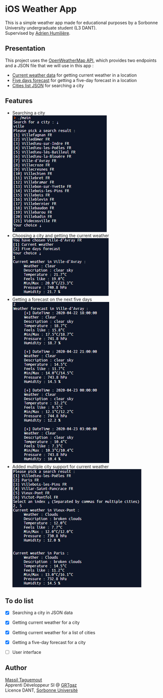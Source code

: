 # iOS Weather App #

This is a simple weather app made for educational purposes by a Sorbonne University undergraduate student (L3 DANT).  
Supervised by [Adrien Humilière](mailto:adhumi+dant@gmail.com).

## Presentation ##
This project uses the [OpenWeatherMap API](https://openweathermap.org/api), which provides two endpoints and
a JSON file that we will use in this app :  
- [Current weather data](https://openweathermap.org/current) for getting current weather in a location  
- [Five days forecast](https://openweathermap.org/forecast5) for getting a five-day forecast in a location  
- [Cities list JSON](http://bulk.openweathermap.org/sample/) for searching a city  

## Features ##

* Searching a city  
![Illustration-1](./assets/img/1.PNG)
* Choosing a city and getting the current weather  
![Illustration-2](./assets/img/2.PNG)
* Getting a forecast on the next five days  
![Illustration-3](./assets/img/3.PNG)
* Added multiple city support for current weather  
![Illustration-3](./assets/img/4.PNG)

## To do list ##

- [x] Searching a city in JSON data
- [x] Getting current weather for a city
- [x] Getting current weather for a list of cities
- [x] Getting a five-day forecast for a city
- [ ] User interface


## Author ##
[Massil Taguemout](https://www.linkedin.com/in/mtag/)  
Apprenti Développeur SI @ [GRTgaz](http://www.grtgaz.com/)  
Licence DANT, [Sorbonne Université](http://www.sorbonne-universite.fr/)